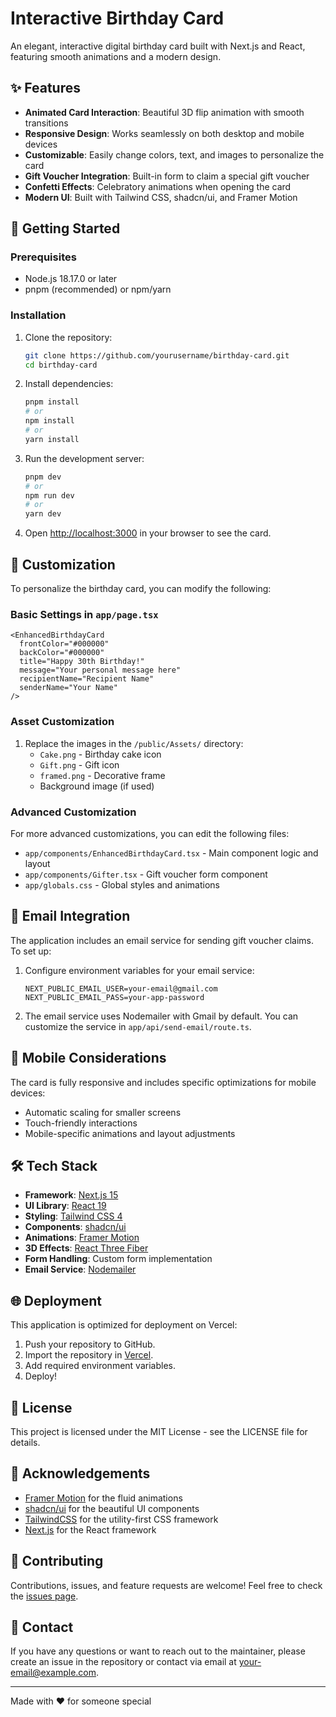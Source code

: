 # Interactive Birthday Card

An elegant, interactive digital birthday card built with Next.js and React, featuring smooth animations and a modern design.

<!-- ![Birthday Card Preview](/Assets/preview.png) -->

## ✨ Features

- **Animated Card Interaction**: Beautiful 3D flip animation with smooth transitions
- **Responsive Design**: Works seamlessly on both desktop and mobile devices
- **Customizable**: Easily change colors, text, and images to personalize the card
- **Gift Voucher Integration**: Built-in form to claim a special gift voucher
- **Confetti Effects**: Celebratory animations when opening the card
- **Modern UI**: Built with Tailwind CSS, shadcn/ui, and Framer Motion

## 🚀 Getting Started

### Prerequisites

- Node.js 18.17.0 or later
- pnpm (recommended) or npm/yarn

### Installation

1. Clone the repository:
   ```bash
   git clone https://github.com/yourusername/birthday-card.git
   cd birthday-card
   ```

2. Install dependencies:
   ```bash
   pnpm install
   # or
   npm install
   # or
   yarn install
   ```

3. Run the development server:
   ```bash
   pnpm dev
   # or
   npm run dev
   # or
   yarn dev
   ```

4. Open [http://localhost:3000](http://localhost:3000) in your browser to see the card.

## 🎨 Customization

To personalize the birthday card, you can modify the following:

### Basic Settings in `app/page.tsx`

```tsx
<EnhancedBirthdayCard 
  frontColor="#000000"
  backColor="#000000"
  title="Happy 30th Birthday!"
  message="Your personal message here"
  recipientName="Recipient Name"
  senderName="Your Name"
/>
```

### Asset Customization

1. Replace the images in the `/public/Assets/` directory:
   - `Cake.png` - Birthday cake icon
   - `Gift.png` - Gift icon
   - `framed.png` - Decorative frame
   - Background image (if used)

### Advanced Customization

For more advanced customizations, you can edit the following files:

- `app/components/EnhancedBirthdayCard.tsx` - Main component logic and layout
- `app/components/Gifter.tsx` - Gift voucher form component
- `app/globals.css` - Global styles and animations

## 📧 Email Integration

The application includes an email service for sending gift voucher claims. To set up:

1. Configure environment variables for your email service:
   ```
   NEXT_PUBLIC_EMAIL_USER=your-email@gmail.com
   NEXT_PUBLIC_EMAIL_PASS=your-app-password
   ```

2. The email service uses Nodemailer with Gmail by default. You can customize the service in `app/api/send-email/route.ts`.

## 📱 Mobile Considerations

The card is fully responsive and includes specific optimizations for mobile devices:

- Automatic scaling for smaller screens
- Touch-friendly interactions
- Mobile-specific animations and layout adjustments

## 🛠️ Tech Stack

- **Framework**: [Next.js 15](https://nextjs.org/)
- **UI Library**: [React 19](https://react.dev/)
- **Styling**: [Tailwind CSS 4](https://tailwindcss.com/)
- **Components**: [shadcn/ui](https://ui.shadcn.com/)
- **Animations**: [Framer Motion](https://www.framer.com/motion/)
- **3D Effects**: [React Three Fiber](https://docs.pmnd.rs/react-three-fiber/)
- **Form Handling**: Custom form implementation
- **Email Service**: [Nodemailer](https://nodemailer.com/)

## 🌐 Deployment

This application is optimized for deployment on Vercel:

1. Push your repository to GitHub.
2. Import the repository in [Vercel](https://vercel.com).
3. Add required environment variables.
4. Deploy!

## 📄 License

This project is licensed under the MIT License - see the LICENSE file for details.

## 🙏 Acknowledgements

- [Framer Motion](https://www.framer.com/motion/) for the fluid animations
- [shadcn/ui](https://ui.shadcn.com/) for the beautiful UI components
- [TailwindCSS](https://tailwindcss.com/) for the utility-first CSS framework
- [Next.js](https://nextjs.org/) for the React framework

## 🤝 Contributing

Contributions, issues, and feature requests are welcome! Feel free to check the [issues page](https://github.com/yourusername/birthday-card/issues).

## 📝 Contact

If you have any questions or want to reach out to the maintainer, please create an issue in the repository or contact via email at your-email@example.com.

---

Made with ❤️ for someone special